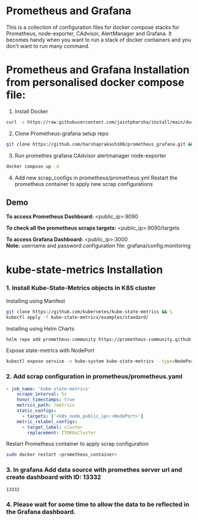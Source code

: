 
# Prometheus and Grafana
This is a collection of configuration files for docker compose stacks for Prometheus, node-exporter, CAdvisor, AlertManager and Grafana.
It becomes handy when you want to run a stack of docker containers and you don't want to run many command.


# Prometheus and Grafana Installation from personalised docker compose file:

  1. Install Docker
```bash
curl -s https://raw.githubusercontent.com/jaintpharsha/install/main/docker | sudo bash
```
  2. Clone Prometheus-grafana setup repo 
```bash
git clone https://github.com/harshaprakash100/prometheus_grafana.git && cd ./prometheus_grafana
```

  3. Run promethes grafana CAdvisor alertmanager node-exporter
```bash    
docker compose up -d 
```
  4. Add new scrap_configs in prometheus/prometheus.yml
   Restart the prometheus container to apply new scrap configurations

## Demo

**To access Prometheus Dashboard:** <public_ip>:9090
    
**To check all the prometheus scraps targets:** <public_ip>:9090/targets 
    
**To access Grafana Dashboard:** <public_ip>:3000 <br/>
  **Note:** username and password configuration file: grafana/config.monitoring


# kube-state-metrics Installation

### 1. Install Kube-State-Metrics objects in K8S cluster
	
Installing using Manifest
```bash
git clone https://github.com/kubernetes/kube-state-metrics && \
kubectl apply -f kube-state-metrics/examples/standard/
```	
Installing using Helm Charts
```bash
helm repo add prometheus-community https://prometheus-community.github.io/helm-chartshelm repo updatehelm install kube-state-metrics prometheus-community/kube-state-metrics -n kube-system
```

Expose state-metrics with NodePort 
```bash
kubectl expose service -n kube-system kube-state-metrics --type=NodePort --target-port=8080 --name=kube-state-metrics-np
```

### 2. Add scrap configuration in prometheus/prometheus.yaml
```yml
- job_name: 'kube-state-metrics'
    scrape_interval: 5s
    honor_timestamps: true
    metrics_path: /metrics
    static_configs:
      - targets: ['<k8s_node_public_ip>:<NodePort>']
    metric_relabel_configs:
      - target_label: cluster
        replacement: ITDK8sCluster
```
Restart Prometheus container to apply scrap configuration
```bash
sudo docker restart <prometheus_container>
```

### 3. In grafana Add data source with promethes server url and create dashboard with ID: 13332
```bash
13332
```

### 4. Please wait for some time to allow the data to be reflected in the Grafana dashboard.
